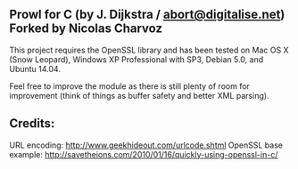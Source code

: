 Prowl for C (by J. Dijkstra / abort@digitalise.net)
Forked by Nicolas Charvoz
---------------------

This project requires the OpenSSL library and has been tested on Mac OS X (Snow Leopard), Windows XP Professional with SP3, Debian 5.0, and Ubuntu 14.04.

Feel free to improve the module as there is still plenty of room for improvement (think of things as buffer safety and better XML parsing).

Credits:
---------------------
URL encoding: http://www.geekhideout.com/urlcode.shtml
OpenSSL base example: http://savetheions.com/2010/01/16/quickly-using-openssl-in-c/